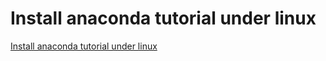 # Install anaconda tutorial under linux
[Install anaconda tutorial under linux](https://aiwithcloud.com/2022/09/19/install_anaconda_tutorial_under_linux/)